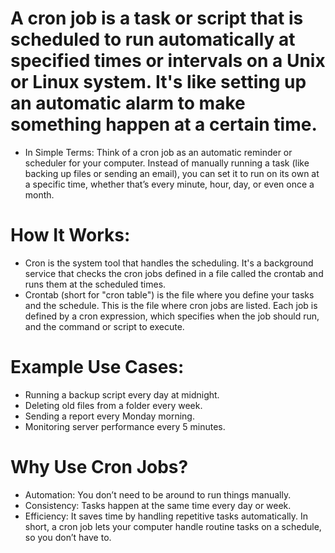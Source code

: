 # A cron job is a task or script that is scheduled to run automatically at specified times or intervals on a Unix or Linux system. It's like setting up an automatic alarm to make something happen at a certain time.

- In Simple Terms:
  Think of a cron job as an automatic reminder or scheduler for your computer. Instead of manually running a task (like backing up files or sending an email), you can set it to run on its own at a specific time, whether that’s every minute, hour, day, or even once a month.

# How It Works:

- Cron is the system tool that handles the scheduling.
  It's a background service that checks the cron jobs defined in a file called the crontab and runs them at the scheduled times.
- Crontab (short for "cron table") is the file where you define your tasks and the schedule.
  This is the file where cron jobs are listed. Each job is defined by a cron expression, which specifies when the job should run, and the command or script to execute.

# Example Use Cases:

- Running a backup script every day at midnight.
- Deleting old files from a folder every week.
- Sending a report every Monday morning.
- Monitoring server performance every 5 minutes.

# Why Use Cron Jobs?

- Automation: You don’t need to be around to run things manually.
- Consistency: Tasks happen at the same time every day or week.
- Efficiency: It saves time by handling repetitive tasks automatically.
  In short, a cron job lets your computer handle routine tasks on a schedule, so you don’t have to.
